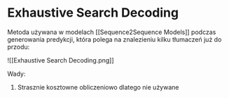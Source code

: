 # Exhaustive Search Decoding

Metoda używana w modelach [[Sequence2Sequence Models]] podczas generowania predykcji, która polega na znalezieniu kilku tłumaczeń już do przodu:

![[Exhaustive Search Decoding.png]]

Wady:

1. Strasznie kosztowne obliczeniowo dlatego nie używane